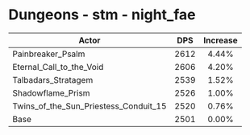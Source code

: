 # Dungeons - stm - night_fae
| Actor | DPS | Increase |
|---|:---:|:---:|
|Painbreaker_Psalm|2612|4.44%|
|Eternal_Call_to_the_Void|2606|4.20%|
|Talbadars_Stratagem|2539|1.52%|
|Shadowflame_Prism|2526|1.00%|
|Twins_of_the_Sun_Priestess_Conduit_15|2520|0.76%|
|Base|2501|0.00%|
